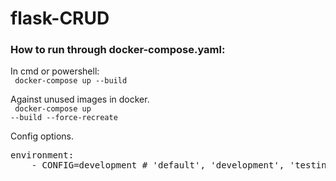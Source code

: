 # flask-CRUD

### How to run through docker-compose.yaml:
In cmd or powershell:<br>
<code> docker-compose up --build </code> <br>

Against unused images in docker. <br>
<code> docker-compose up --build --force-recreate </code> <br>

Config options. <br>
<pre>
environment:
    - CONFIG=development # 'default', 'development', 'testing', 'production'
</pre>
